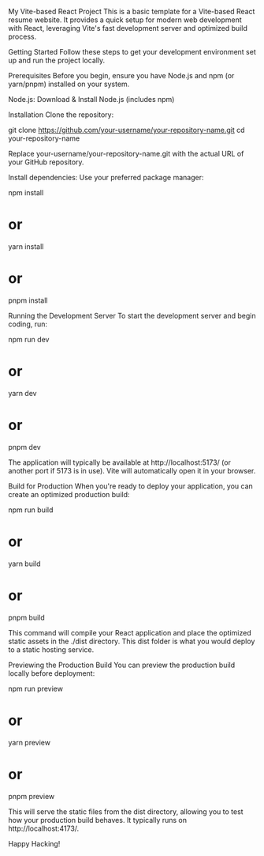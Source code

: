 My Vite-based React Project
This is a basic template for a Vite-based React resume website. It provides a quick setup for modern web development with React, leveraging Vite's fast development server and optimized build process.

Getting Started
Follow these steps to get your development environment set up and run the project locally.

Prerequisites
Before you begin, ensure you have Node.js and npm (or yarn/pnpm) installed on your system.

Node.js: Download & Install Node.js (includes npm)

Installation
Clone the repository:

git clone https://github.com/your-username/your-repository-name.git
cd your-repository-name

Replace your-username/your-repository-name.git with the actual URL of your GitHub repository.

Install dependencies:
Use your preferred package manager:

npm install
# or
yarn install
# or
pnpm install

Running the Development Server
To start the development server and begin coding, run:

npm run dev
# or
yarn dev
# or
pnpm dev

The application will typically be available at http://localhost:5173/ (or another port if 5173 is in use). Vite will automatically open it in your browser.

Build for Production
When you're ready to deploy your application, you can create an optimized production build:

npm run build
# or
yarn build
# or
pnpm build

This command will compile your React application and place the optimized static assets in the ./dist directory. This dist folder is what you would deploy to a static hosting service.

Previewing the Production Build
You can preview the production build locally before deployment:

npm run preview
# or
yarn preview
# or
pnpm preview

This will serve the static files from the dist directory, allowing you to test how your production build behaves. It typically runs on http://localhost:4173/.

Happy Hacking!